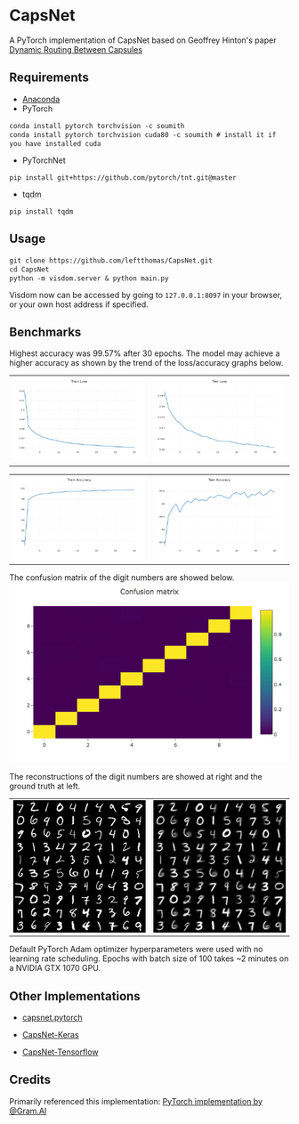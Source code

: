 # CapsNet
A PyTorch implementation of CapsNet based on Geoffrey Hinton's paper [Dynamic Routing Between Capsules](https://arxiv.org/abs/1710.09829)

## Requirements
- [Anaconda](https://www.anaconda.com/download/)
- PyTorch
```
conda install pytorch torchvision -c soumith
conda install pytorch torchvision cuda80 -c soumith # install it if you have installed cuda
```
- PyTorchNet
```
pip install git+https://github.com/pytorch/tnt.git@master
```
- tqdm
```
pip install tqdm
```

## Usage

```
git clone https://github.com/leftthomas/CapsNet.git
cd CapsNet
python -m visdom.server & python main.py
```
Visdom now can be accessed by going to `127.0.0.1:8097` in your browser, or your own host address if specified.

## Benchmarks
Highest accuracy was 99.57% after 30 epochs. The model may achieve a higher accuracy as shown by the trend of the loss/accuracy graphs below.
<table>
  <tr>
    <td>
     <img src="results/train_loss.png"/>
    </td>
    <td>
     <img src="results/test_loss.png"/>
    </td>
  </tr>
</table>
<table>
  <tr>
    <td>
     <img src="results/train_acc.png"/>
    </td>
    <td>
     <img src="results/test_acc.png"/>
    </td>
  </tr>
</table>

The confusion matrix of the digit numbers are showed below.
<img src="results/confusion_matrix.png"/>

The reconstructions of the digit numbers are showed at right and the ground truth at left.
<table>
  <tr>
    <td>
     <img src="results/ground_truth.jpg"/>
    </td>
    <td>
     <img src="results/reconstruction.jpg"/>
    </td>
  </tr>
</table>

Default PyTorch Adam optimizer hyperparameters were used with no learning rate scheduling. Epochs with batch size of 100 takes ~2 minutes on a NVIDIA GTX 1070 GPU. 

## Other Implementations
- [capsnet.pytorch](https://github.com/andreaazzini/capsnet.pytorch.git)

- [CapsNet-Keras](https://github.com/naturomics/XifengGuo/CapsNet-Keras.git)

- [CapsNet-Tensorflow](https://github.com/naturomics/CapsNet-Tensorflow.git)

## Credits
Primarily referenced this implementation:
[PyTorch implementation by @Gram.AI](https://github.com/gram-ai/capsule-networks)
